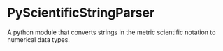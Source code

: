 # PyScientificStringParser
A python module that converts strings in the metric scientific notation to numerical data types.